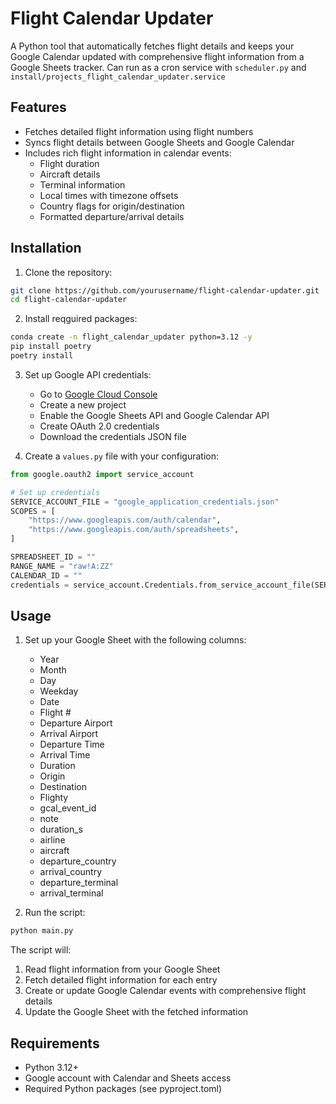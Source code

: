 # Flight Calendar Updater

A Python tool that automatically fetches flight details and keeps your Google Calendar updated with comprehensive flight information from a Google Sheets tracker. Can run as a cron service with `scheduler.py` and `install/projects_flight_calendar_updater.service`

## Features

- Fetches detailed flight information using flight numbers
- Syncs flight details between Google Sheets and Google Calendar
- Includes rich flight information in calendar events:
  - Flight duration
  - Aircraft details
  - Terminal information
  - Local times with timezone offsets
  - Country flags for origin/destination
  - Formatted departure/arrival details

## Installation

1. Clone the repository:
```bash
git clone https://github.com/yourusername/flight-calendar-updater.git
cd flight-calendar-updater
```

2. Install reqguired packages:
```bash
conda create -n flight_calendar_updater python=3.12 -y
pip install poetry
poetry install
```

3. Set up Google API credentials:
   - Go to [Google Cloud Console](https://console.cloud.google.com/)
   - Create a new project
   - Enable the Google Sheets API and Google Calendar API
   - Create OAuth 2.0 credentials
   - Download the credentials JSON file

4. Create a `values.py` file with your configuration:
```python
from google.oauth2 import service_account

# Set up credentials
SERVICE_ACCOUNT_FILE = "google_application_credentials.json"
SCOPES = [
    "https://www.googleapis.com/auth/calendar",
    "https://www.googleapis.com/auth/spreadsheets",
]

SPREADSHEET_ID = ""
RANGE_NAME = "raw!A:ZZ"
CALENDAR_ID = ""
credentials = service_account.Credentials.from_service_account_file(SERVICE_ACCOUNT_FILE, scopes=SCOPES)

```

## Usage

1. Set up your Google Sheet with the following columns:
   - Year
   - Month
   - Day
   - Weekday
   - Date
   - Flight #
   - Departure Airport
   - Arrival Airport
   - Departure Time
   - Arrival Time
   - Duration
   - Origin
   - Destination
   - Flighty
   - gcal_event_id
   - note
   - duration_s
   - airline
   - aircraft
   - departure_country
   - arrival_country
   - departure_terminal
   - arrival_terminal

2. Run the script:
```bash
python main.py
```

The script will:
1. Read flight information from your Google Sheet
2. Fetch detailed flight information for each entry
3. Create or update Google Calendar events with comprehensive flight details
4. Update the Google Sheet with the fetched information

## Requirements

- Python 3.12+
- Google account with Calendar and Sheets access
- Required Python packages (see pyproject.toml) 